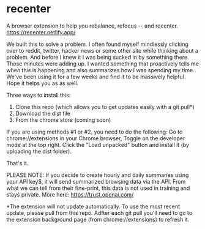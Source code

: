 # recenter
A browser extension to help you rebalance, refocus -- and recenter.
https://recenter.netlify.app/

We built this to solve a problem. I often found myself mindlessly clicking over to reddit, twitter, hacker news or some other site while thinking about a problem. And before I knew it I was being sucked in by something there. Those minutes were adding up. I wanted something that proactively tells me when this is happening and also summarizes how I was spending my time. We've been using it for a few weeks and find it to be massively helpful. Hope it helps you as as well.

Three ways to install this: 
1) Clone this repo (which allows you to get updates easily with a git pull*)
2) Download the dist file
3) From the chrome store (coming soon)

If you are using methods #1 or #2, you need to do the following:
Go to chrome://extensions in your Chrome browser,
Toggle on the developer mode at the top right.
Click the "Load unpacked" button and install it (by uploading the dist folder).

That's it.

PLEASE NOTE: If you decide to create hourly and daily summaries using your API key$, it will send summarized browsing data via the API. From what we can tell from their fine-print, this data is not used in training and stays private.
More here: https://trust.openai.com/

*The extension will not update automatically. To use the most recent update, please pull from this repo. Adfter each git pull you'll need to go to the extension background page (from chrome://extensions) to refresh it.
